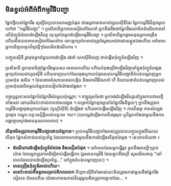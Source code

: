 <?php require("../../entete.php");?> <?php require("../../base.php");?> <?php require("../../fonctions.php");?>

<div id="corps">

<h2>មិន​ខ្វល់អំពី​​អំពីកម្មវី​ធី​បញ្ជា</h2>

ផ្នែក​​ថ្មី​របស់ផ្នែក​រឹង​ សូម្បី​តែ​ប្រភេទ​សាមញ្ញ​បំផុត ជា​ធម្មតា​មាន​មកជា​មួយ​ស៊ីឌីដែរ ផ្នែក​កម្មវិធី​ដ៏​តូច​មួយ​ហៅ​ថា "កម្មវិធី​បញ្ជា" ។ ប្រសិនបើ​អ្នក​អានសៀវភៅ​​ណែនាំ អ្នកនឹង​ដឹង​ថា​​ផ្នែក​រឹង​ណា​មិន​ដំណើរការ​នៅ​លើ​កុំព្យូទ័​រដែល​ដំឡើង​វីនដូ លុះ​ត្រា​តែ​អ្នក​ដំឡើង​កម្មវិធី​បញ្ជា ។ ប្រសិនបើ​អ្នក​ដូច​មនុស្ស​ភាគ​ច្រើន ហើយ​មិន​បានអានសៀវភៅ​ណែនាំ​ទេ នោះ​អ្នកប្រហែលជា​ត្រូវ​ស្វែងយល់​វា​ដោយ​ខ្លួន​ឯង​ហើយ​ នៅពេល​អ្នក​ឃើញ​បច្ចេកវិទ្យា​ថ្មីៗ​ ដែល​មិន​ដំណើរការ​ ។

បញ្ចូល​ស៊ីឌី​ រួច​ចុច​អ្នក​ជំនួយ​ការ​​ដំឡើង រង់ចាំ យក​ស៊ីឌី​ចេញ ចាប់ផ្ដើម​​​កុំព្យូទ័រ​ឡើង​វិញ ។

ប្រសិន​បើ​ អ្នក​​​បាន​ទិញ​ផ្នែក​​រឹងមួយ​រយៈ​ពេល​មក​ហើយ ហើយ​កំពុង​ប្រើ​វា​ឡើង​វិញ​នៅ​ក្នុង​កុំព្យូទ័រ​ផ្សេង អ្នក​ប្រហែល​ជា​​ភ្លេច​ស៊ីឌី ហើយ​ទាញ​យក​កំណែ​​ចុងក្រោយ​បំផុត​របស់​កម្មវិធី​បញ្ជា​ពី​តំបន់​បណ្ដាញ​អ្នក​ក្រុមហ៊ុន​
ផលិត ។ ដែល​អាច​ចំណាយ​ពេល​បន្តិច និង​មាន​វិធីណែនាំ ហឺ និយាយ​ថា​ តំបន់បណ្ដាញ​របស់​ក្រុមហ៊ុន​ផលិត​មួយ​ចំនួន​បាន​រៀបចំ​យ៉ាង​ចម្លែងក ។

បច្ចុប្បន្ននេះ​​មាន​ផ្នែក​នៃ​ផ្នែក​រឹងតែ​មួយ​ប៉ុណ្ណោះ ។ ឥឡូវ​ស្រមៃ​ថា អ្នក​ចង់​​ដំឡើង​វីនដូ​នៅ​ក្នុង​ភាគ​ថាស​ថ្មី​ទាំង​អស់​ ដោយ​មិនប៉ះពាល់​​ភាគ​ថាស​ផ្សេង ។ សម្រាប់​ផ្នែក​តូច​មួយ​នៃ​ផ្នែក​រឹង​នីមួយៗ អ្នកនឹង​ត្រូវ​រក​កម្មវិធី​បញ្ជា​​​ចុង​ក្រោយ​បំផុត (ឬ​ប្រើ​ស៊ីឌី) ដំឡើង​វា ហើយ​ចាប់ផ្ដើម​ឡើង​វិញ​ ។ កាត​វីដេអូ កាត​សំឡេង ក្ដារចុច កណ្ដុរ បន្ទះ​សៀគ្វី​របស់​បន្ទះ​មេ ។ល។ (យក​ល្អ​ដំឡើង​កាត​វីដេអូ​មុន ឬ​ក៏​អ្នក​គាំង​ជា​មួយ​នឹង​ការ​​បង្ហាញ​អេក្រង់​មាន​គុណភាព​ទាប) ។

<b>លីនុច​មិន​ត្រូវការកម្មវីធី​បញ្ជា​ដោយ​ឡែក​ទេ​</b>។ គ្រប់​កម្មវិធី​បញ្ជា​​ទាំងអស់​ត្រូវ​បាន​​​​បញ្ចូល​​ក្នុង​ខឺណែល​​លីនុច ផ្នែក​សំខាន់​របស់​ប្រព័ន្ធ ដែល​មាន​មក​ជា​មួយ​នឹង​ការ​ដំឡើង​លីនុច​តែ​ម្ដង​ ។ នេះ​មាន​ន័យ​ថា​ ៖

<ul>
<li><b>ដំណើរការ​ដំឡើង​កុំព្យូទ័រ​តែ​ឯង និង​លឿន​បំផុត​</b> ។ នៅ​ពេល​ដែល​អ្នក​ធ្វើ​រួច អ្នក​នឹង​មាន​អ្វីៗ​គ្រប់យ៉ាង​ ដែល​អ្នក​ត្រូវការ​ដើម្បី​ចាប់ផ្ដើម​ធ្វើការ (រួម​មាន​​កម្មវិធី​ ដែល​អ្នកនឹង​​ប្រើ​  សូមមើល​ធាតុ​ "នៅ​ពេល​ដែល​
បាន​ដំឡើង​​ប្រព័ន្ធ..." ​នៅ​ក្នុង​តំបន់​បណ្តាញ​នេះ​) ។</li>
<li><b>មាន​គ្រឿង​កុំព្យូទ័រ​​​អស់​ហើយ</b>។</li>
<li><b>មាន​​​ប៉ះពាល់​​តិច​តួច​​សម្រាប់​ពិភពលោក</b> ពី​ព្រោះ​ស៊ីឌី​ទាំងអស់​​នេះ​មិន​ត្រូវ​មក​ជា​មួយ​នឹង​ផ្នែក​រឹង​ទៀត​ទេ (មែន​ហើយ យ៉ាង​ហោចណាស់​វីនដូ​មួយ​មិន​ត្រូវការ​ពួកវា​ដែរ... ។</li>
</ul>

</div>


